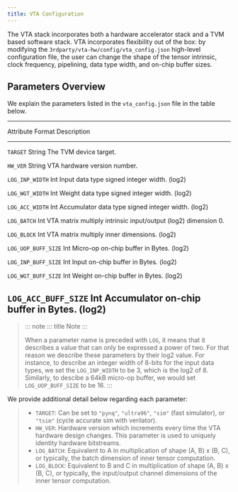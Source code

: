 ```yaml
---
title: VTA Configuration
---
```


The VTA stack incorporates both a hardware accelerator stack and a TVM
based software stack. VTA incorporates flexibility out of the box: by
modifying the `3rdparty/vta-hw/config/vta_config.json` high-level
configuration file, the user can change the shape of the tensor
intrinsic, clock frequency, pipelining, data type width, and on-chip
buffer sizes.

## Parameters Overview

We explain the parameters listed in the `vta_config.json` file in the
table below.

  ---------------------------------------------------------------------------
  Attribute             Format    Description
  --------------------- --------- -------------------------------------------
  `TARGET`              String    The TVM device target.

  `HW_VER`              String    VTA hardware version number.

  `LOG_INP_WIDTH`       Int       Input data type signed integer width.
                        (log2)    

  `LOG_WGT_WIDTH`       Int       Weight data type signed integer width.
                        (log2)    

  `LOG_ACC_WIDTH`       Int       Accumulator data type signed integer width.
                        (log2)    

  `LOG_BATCH`           Int       VTA matrix multiply intrinsic input/output
                        (log2)    dimension 0.

  `LOG_BLOCK`           Int       VTA matrix multiply inner dimensions.
                        (log2)    

  `LOG_UOP_BUFF_SIZE`   Int       Micro-op on-chip buffer in Bytes.
                        (log2)    

  `LOG_INP_BUFF_SIZE`   Int       Input on-chip buffer in Bytes.
                        (log2)    

  `LOG_WGT_BUFF_SIZE`   Int       Weight on-chip buffer in Bytes.
                        (log2)    

  `LOG_ACC_BUFF_SIZE`   Int       Accumulator on-chip buffer in Bytes.
                        (log2)    
  ---------------------------------------------------------------------------

> ::: note
> ::: title
> Note
> :::
>
> When a parameter name is preceded with `LOG`, it means that it
> describes a value that can only be expressed a power of two. For that
> reason we describe these parameters by their log2 value. For instance,
> to describe an integer width of 8-bits for the input data types, we
> set the `LOG_INP_WIDTH` to be 3, which is the log2 of 8. Similarly, to
> descibe a 64kB micro-op buffer, we would set `LOG_UOP_BUFF_SIZE` to be
> 16.
> :::

We provide additional detail below regarding each parameter:

> -   `TARGET`: Can be set to `"pynq"`, `"ultra96"`, `"sim"` (fast
>     simulator), or `"tsim"` (cycle accurate sim with verilator).
> -   `HW_VER`: Hardware version which increments every time the VTA
>     hardware design changes. This parameter is used to uniquely
>     identity hardware bitstreams.
> -   `LOG_BATCH`: Equivalent to A in multiplication of shape (A, B) x
>     (B, C), or typically, the batch dimension of inner tensor
>     computation.
> -   `LOG_BLOCK`: Equivalent to B and C in multiplication of shape
>     (A, B) x (B, C), or typically, the input/output channel dimensions
>     of the inner tensor computation.
